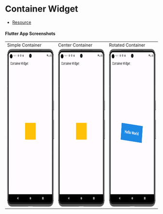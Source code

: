 # Container Widget

- [Resource](https://api.flutter.dev/flutter/widgets/Container-class.html)

#### Flutter App Screenshots

<table>
  <tr>
    <td>Simple Container</td>
     <td>Center Container</td>
     <td>Rotated Container</td>
  </tr>
  <tr>
    <td><img src="Assets/center_container.png" width=250 height=520></td>
    <td><img src="Assets/center_container.png" width=250 height=520></td>
    <td><img src="Assets/rotated_container.png" width=250 height=520></td>
  </tr>
 </table>
